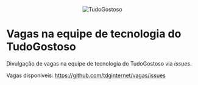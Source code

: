 <p align="center">
<img src="https://img.itdg.com.br/tdg/assets/layout/logos/logo-v4.png" alt="TudoGostoso">
</p>

# Vagas na equipe de tecnologia do TudoGostoso

Divulgação de vagas na equipe de tecnologia do TudoGostoso via *issues*.

Vagas disponíveis: https://github.com/tdginternet/vagas/issues
